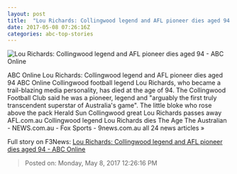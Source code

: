 ```yaml
---
layout: post
title:  "Lou Richards: Collingwood legend and AFL pioneer dies aged 94 - ABC Online"
date: 2017-05-08 07:26:16Z
categories: abc-top-stories
---
```


![Lou Richards: Collingwood legend and AFL pioneer dies aged 94 - ABC Online](http://www.abc.net.au/news/image/8508078-1x1-700x700.jpg)

ABC Online Lou Richards: Collingwood legend and AFL pioneer dies aged 94 ABC Online Collingwood football legend Lou Richards, who became a trail-blazing media personality, has died at the age of 94. The Collingwood Football Club said he was a pioneer, legend and "arguably the first truly transcendent superstar of Australia's game". The little bloke who rose above the pack Herald Sun Collingwood great Lou Richards passes away AFL.com.au Collingwood legend Lou Richards dies The Age The Australian - NEWS.com.au - Fox Sports - 9news.com.au all 24 news articles »


Full story on F3News: [Lou Richards: Collingwood legend and AFL pioneer dies aged 94 - ABC Online](http://www.f3nws.com/n/fskYJH)

> Posted on: Monday, May 8, 2017 12:26:16 PM
